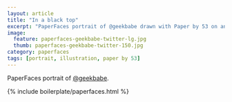 ```yaml
---
layout: article
title: "In a black top"
excerpt: "PaperFaces portrait of @geekbabe drawn with Paper by 53 on an iPad."
image: 
  feature: paperfaces-geekbabe-twitter-lg.jpg
  thumb: paperfaces-geekbabe-twitter-150.jpg
category: paperfaces
tags: [portrait, illustration, paper by 53]
---
```


PaperFaces portrait of [@geekbabe](http://twitter.com/geekbabe).

{% include boilerplate/paperfaces.html %}